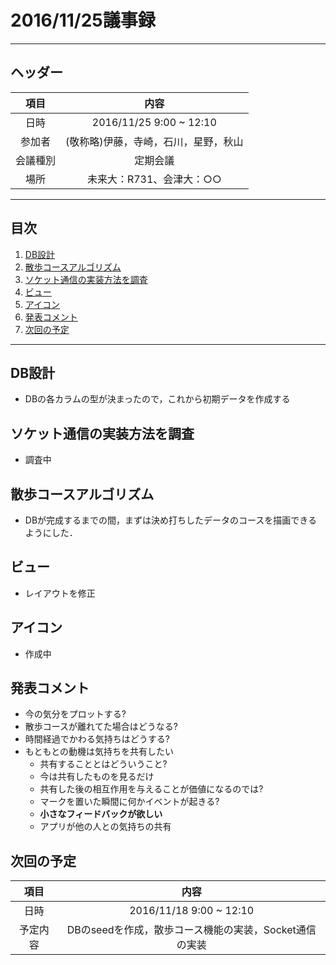 # 2016/11/25議事録
---
## ヘッダー
|項目|内容|
|:--:|:--:|
| 日時 | 2016/11/25  9:00 ~ 12:10|
| 参加者 | (敬称略)伊藤，寺崎，石川，星野，秋山 |
| 会議種別 | 定期会議 |
| 場所 | 未来大：R731、会津大：○○ |

---
## 目次
1. [DB設計](#anchar1)
2. [散歩コースアルゴリズム](#anchar2)
2. [ソケット通信の実装方法を調査](#anchar3)
3. [ビュー](#anchar4)
4. [アイコン](#anchar5)
5. [発表コメント](#anchar6)
5. [次回の予定](#anchar7)

---

## <div id="anchar1"/>DB設計
- DBの各カラムの型が決まったので，これから初期データを作成する

## <div id="anchar2"/>ソケット通信の実装方法を調査
- 調査中

## <div id="anchar3"/>散歩コースアルゴリズム
- DBが完成するまでの間，まずは決め打ちしたデータのコースを描画できるようにした．

## <div id="anchar4"/>ビュー
- レイアウトを修正

## <div id="anchar5"/>アイコン
- 作成中

## <div id="anchar6"/>発表コメント
- 今の気分をプロットする?
- 散歩コースが離れてた場合はどうなる?
- 時間経過でかわる気持ちはどうする?
- もともとの動機は気持ちを共有したい
  - 共有することとはどういうこと?
  - 今は共有したものを見るだけ
  - 共有した後の相互作用を与えることが価値になるのでは?
  - マークを置いた瞬間に何かイベントが起きる?
  - **小さなフィードバックが欲しい**
  - アプリが他の人との気持ちの共有

## <div id="anchar7"/>次回の予定
|項目|内容|
|:--:|:--:|
| 日時 | 2016/11/18  9:00 ~ 12:10|
| 予定内容 | DBのseedを作成，散歩コース機能の実装，Socket通信の実装|
